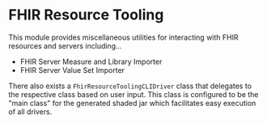 # FHIR Resource Tooling

This module provides miscellaneous utilities for interacting with FHIR resources and servers including...
* FHIR Server Measure and Library Importer
* FHIR Server Value Set Importer

There also exists a `FhirResourceToolingCLIDriver` class that delegates to the respective class based on user input.
This class is configured to be the "main class" for the generated shaded jar which facilitates easy execution of all drivers.
